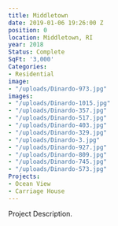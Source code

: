 ```yaml
---
title: Middletown
date: 2019-01-06 19:26:00 Z
position: 0
location: Middletown, RI
year: 2018
Status: Complete
SqFt: '3,000'
Categories:
- Residential
image:
- "/uploads/Dinardo-973.jpg"
images:
- "/uploads/Dinardo-1015.jpg"
- "/uploads/Dinardo-357.jpg"
- "/uploads/Dinardo-517.jpg"
- "/uploads/Dinardo-403.jpg"
- "/uploads/Dinardo-329.jpg"
- "/uploads/Dinardo-3.jpg"
- "/uploads/Dinardo-927.jpg"
- "/uploads/Dinardo-809.jpg"
- "/uploads/Dinardo-745.jpg"
- "/uploads/Dinardo-573.jpg"
Projects:
- Ocean View
- Carriage House
---
```


Project Description.